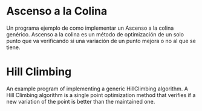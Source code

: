 # Ascenso a la Colina
Un programa ejemplo de como implementar un Ascenso a la colina genérico. Ascenso a la colina es un método de optimización de un solo punto que va verificando si una variación de un punto mejora o no al que se tiene.

# Hill Climbing
An example program of implementing a generic HillClimbing algorithm. A Hill Climbing algorithm is a single point optimization method  that verifies if a new variation of the point is better than the maintained one.

